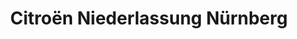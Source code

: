 ---
title: "Citroën Niederlassung Nürnberg"
url: /nuernberg/citroen-niederlassung-nuernberg/
shop: Autohaus
---